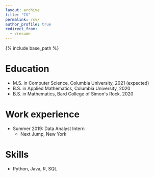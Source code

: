 ```yaml
---
layout: archive
title: "CV"
permalink: /cv/
author_profile: true
redirect_from:
  - /resume
---
```


{% include base_path %}

Education
======
* M.S. in Computer Science, Columbia University, 2021 (expected)
* B.S. in Applied Mathematics, Columbia University, 2020
* B.S. in Mathematics, Bard College of Simon's Rock, 2020


Work experience
======
* Summer 2019: Data Analyst Intern
  * Next Jump, New York

  
Skills
======
* Python, Java, R, SQL

